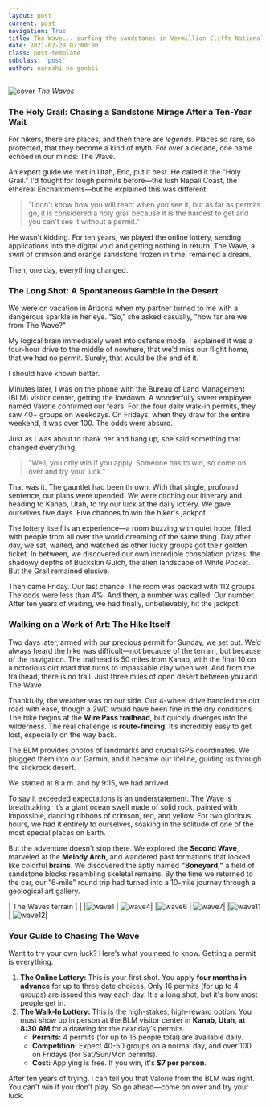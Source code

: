 ```yaml
---
layout: post
current: post
navigation: True
title: The Wave... surfing the sandstones in Vermillion Cliffs National Monument
date: 2021-02-28 07:00:00
class: post-template
subclass: 'post'
author: nanashi no gonbei
---
```


![cover](/images/wave/cover.jpg)
*The Waves*

### The Holy Grail: Chasing a Sandstone Mirage After a Ten-Year Wait

For hikers, there are places, and then there are *legends*. Places so rare, so protected, that they become a kind of myth. For over a decade, one name echoed in our minds: The Wave.

An expert guide we met in Utah, Eric, put it best. He called it the "Holy Grail." I'd fought for tough permits before—the lush Napali Coast, the ethereal Enchantments—but he explained this was different.

> "I don't know how you will react when you see it, but as far as permits go, it is considered a holy grail because it is the hardest to get and you can't see it without a permit."

He wasn't kidding. For ten years, we played the online lottery, sending applications into the digital void and getting nothing in return. The Wave, a swirl of crimson and orange sandstone frozen in time, remained a dream.

Then, one day, everything changed.

### The Long Shot: A Spontaneous Gamble in the Desert

We were on vacation in Arizona when my partner turned to me with a dangerous sparkle in her eye. "So," she asked casually, "how far are we from The Wave?"

My logical brain immediately went into defense mode. I explained it was a four-hour drive to the middle of nowhere, that we’d miss our flight home, that we had no permit. Surely, that would be the end of it.

I should have known better.

Minutes later, I was on the phone with the Bureau of Land Management (BLM) visitor center, getting the lowdown. A wonderfully sweet employee named Valorie confirmed our fears. For the four daily walk-in permits, they saw 40+ groups on weekdays. On Fridays, when they draw for the entire weekend, it was over 100. The odds were absurd.

Just as I was about to thank her and hang up, she said something that changed everything.

> "Well, you only win if you apply. Someone has to win, so come on over and try your luck."

That was it. The gauntlet had been thrown. With that single, profound sentence, our plans were upended. We were ditching our itinerary and heading to Kanab, Utah, to try our luck at the daily lottery. We gave ourselves five days. Five chances to win the hiker's jackpot.

The lottery itself is an experience—a room buzzing with quiet hope, filled with people from all over the world dreaming of the same thing. Day after day, we sat, waited, and watched as other lucky groups got their golden ticket. In between, we discovered our own incredible consolation prizes: the shadowy depths of Buckskin Gulch, the alien landscape of White Pocket. But the Grail remained elusive.

Then came Friday. Our last chance. The room was packed with 112 groups. The odds were less than 4%. And then, a number was called. Our number. After ten years of waiting, we had finally, unbelievably, hit the jackpot.

### Walking on a Work of Art: The Hike Itself

Two days later, armed with our precious permit for Sunday, we set out. We’d always heard the hike was difficult—not because of the terrain, but because of the navigation. The trailhead is 50 miles from Kanab, with the final 10 on a notorious dirt road that turns to impassable clay when wet. And from the trailhead, there is no trail. Just three miles of open desert between you and The Wave.

Thankfully, the weather was on our side. Our 4-wheel drive handled the dirt road with ease, though a 2WD would have been fine in the dry conditions. The hike begins at the **Wire Pass trailhead**, but quickly diverges into the wilderness. The real challenge is **route-finding**. It’s incredibly easy to get lost, especially on the way back.

The BLM provides photos of landmarks and crucial GPS coordinates. We plugged them into our Garmin, and it became our lifeline, guiding us through the slickrock desert.

We started at 8 a.m. and by 9:15, we had arrived.

To say it exceeded expectations is an understatement. The Wave is breathtaking. It’s a giant ocean swell made of solid rock, painted with impossible, dancing ribbons of crimson, red, and yellow. For two glorious hours, we had it entirely to ourselves, soaking in the solitude of one of the most special places on Earth.

But the adventure doesn't stop there. We explored the **Second Wave**, marveled at the **Melody Arch**, and wandered past formations that looked like colorful **brains**. We discovered the aptly named **"Boneyard,"** a field of sandstone blocks resembling skeletal remains. By the time we returned to the car, our "6-mile" round trip had turned into a 10-mile journey through a geological art gallery.

| The Waves terrain | |
|![wave1](/images/wave/wave2.jpg) | ![wave4](/images/wave/wave4.jpg)|
|![wave6](/images/wave/wave6.jpg) | ![wave7](/images/wave/wave7.jpg)|
|![wave11](/images/wave/wave11.jpg) | ![wave12](/images/wave/wave12.jpg)|

### Your Guide to Chasing The Wave

Want to try your own luck? Here’s what you need to know. Getting a permit is everything.

1.  **The Online Lottery:** This is your first shot. You apply **four months in advance** for up to three date choices. Only 16 permits (for up to 4 groups) are issued this way each day. It's a long shot, but it's how most people get in.
2.  **The Walk-In Lottery:** This is the high-stakes, high-reward option. You must show up in person at the BLM visitor center in **Kanab, Utah, at 8:30 AM** for a drawing for the *next* day's permits.
    * **Permits:** 4 permits (for up to 16 people total) are available daily.
    * **Competition:** Expect 40-50 groups on a normal day, and over 100 on Fridays (for Sat/Sun/Mon permits).
    * **Cost:** Applying is free. If you win, it's **$7 per person**.

After ten years of trying, I can tell you that Valorie from the BLM was right. You can't win if you don't play. So go ahead—come on over and try your luck.
